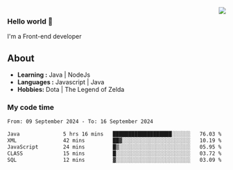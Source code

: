 <img align='right' src="https://github-readme-stats.vercel.app/api?username=jumodada&show_icons=true&theme=vue">

### Hello world 👋

I'm a Front-end developer 
    
## About
-  **Learning :** Java | NodeJs
-  **Languages :** Javascript | Java
-  **Hobbies:** Dota | The Legend of Zelda

### My code time

<!--START_SECTION:waka-->

```txt
From: 09 September 2024 - To: 16 September 2024

Java              5 hrs 16 mins   ███████████████████░░░░░░   76.03 %
XML               42 mins         ██▓░░░░░░░░░░░░░░░░░░░░░░   10.19 %
JavaScript        24 mins         █▒░░░░░░░░░░░░░░░░░░░░░░░   05.95 %
CLASS             15 mins         █░░░░░░░░░░░░░░░░░░░░░░░░   03.72 %
SQL               12 mins         ▓░░░░░░░░░░░░░░░░░░░░░░░░   03.09 %
```

<!--END_SECTION:waka-->
